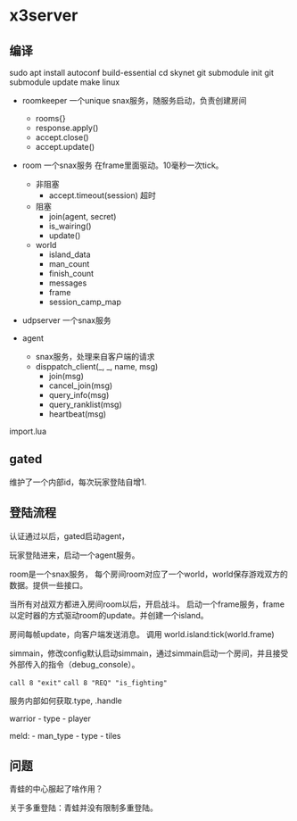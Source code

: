 # x3server

## 编译

sudo apt install autoconf build-essential
cd skynet
git submodule init
git submodule update
make linux

* roomkeeper 一个unique snax服务，随服务启动，负责创建房间
    - rooms{}
    - response.apply()
    - accept.close()
    - accept.update()
* room 一个snax服务
在frame里面驱动。10毫秒一次tick。
    - 非阻塞
        - accept.timeout(session)   超时
    - 阻塞
        - join(agent, secret)
        - is_wairing()
        - update()
    - world
        - island_data
        - man_count
        - finish_count
        - messages
        - frame
        - session_camp_map

* udpserver 一个snax服务

* agent
    - snax服务，处理来自客户端的请求
    - disppatch_client(_, _, name, msg)
        - join(msg)
        - cancel_join(msg)
        - query_info(msg)
        - query_ranklist(msg)
        - heartbeat(msg)



import.lua

## gated

维护了一个内部id，每次玩家登陆自增1.


## 登陆流程

认证通过以后，gated启动agent，

玩家登陆进来，启动一个agent服务。

room是一个snax服务，
每个房间room对应了一个world，world保存游戏双方的数据。提供一些接口。

当所有对战双方都进入房间room以后，开启战斗。
启动一个frame服务，frame以定时器的方式驱动room的update。并创建一个island。


房间每帧update，向客户端发送消息。
调用 world.island:tick(world.frame)

simmain，修改config默认启动simmain，通过simmain启动一个房间，并且接受外部传入的指令（debug_console）。

`call 8 "exit"`
`call 8 "REQ" "is_fighting"`


服务内部如何获取.type, .handle

warrior
    - type
    - player


meld:
    - man_type
    - type
    - tiles



## 问题

青蛙的中心服起了啥作用？

关于多重登陆：青蛙并没有限制多重登陆。